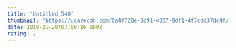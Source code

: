 ```yaml
---
title: 'Untitled 540'
thumbnail: 'https://ucarecdn.com/0a4f728e-0c91-4337-9df1-4f7cdc37dc4f/'
date: 2018-11-20T07:00:16.000Z
rating: 2
---
```

